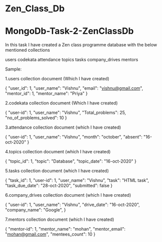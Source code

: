 # Zen_Class_Db

# MongoDb-Task-2-ZenClassDb

In this task I have created  a Zen class programme database with the below mentioned collections

users
codekata
attendance
topics
tasks
company_drives
mentors

Sample:

1.users collection document (Which I have created)

{
  "user_id": 1,
  "user_name": "Vishnu",
  "email": "vishnu@gmail.com",
  "mentor_id": 1,
  "mentor_name": "Priya"
}

2.codekata collection document (Which I have created)

{
  "user-id": 1,
  "user_name": "Vishnu",
  "Total_problems": 25,
  "no_of_problems_solved": 10
}

3.attendance collection document (which I have created)

{
  "user-id": 1,
  "user_name": "Vishnu",
  "month": "october",
  "absent": "16-oct-2020"
}

4.topics collection document (which I have created)

{
  "topic_id": 1,
  "topic": "Database",
  "topic_date": "16-oct-2020"
}

5.tasks collection document (which I have created)

{
  "task_id": 1,
  "user-id": 1,
  "user_name": "Vishnu",
  "task": "HTML task",
  "task_due_date": "28-oct-2020",
  "submitted": false
}

6.company_drives collection document (which I have created)

{
  "user-id": 1,
   "user_name": "Vishnu",
  "drive_date": "16-oct-2020",
  "company_name": "Google",
}

7.mentors collection document (which I have created)

{
  "mentor-id": 1,
  "mentor_name": "mohan",
  "mentor_email": "mohan@gmail.com",
  "mentees_count": 10
}
